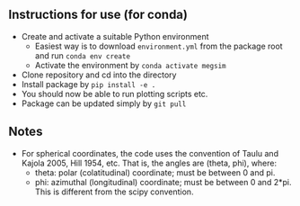 ## Instructions for use (for conda)

- Create and activate a suitable Python environment
    - Easiest way is to download `environment.yml` from the package root and run `conda env create`
    - Activate the environment by `conda activate megsim`
- Clone repository and cd into the directory
- Install package by `pip install -e .`
- You should now be able to run plotting scripts etc.
- Package can be updated simply by `git pull`

## Notes

- For spherical coordinates, the code uses the convention of Taulu and Kajola 2005, Hill 1954, etc. That is, the angles are (theta, phi), where:  
    - theta: polar (colatitudinal) coordinate; must be between 0 and pi.  
    - phi: azimuthal (longitudinal) coordinate; must be between 0 and 2*pi.  
    This is different from the scipy convention.
